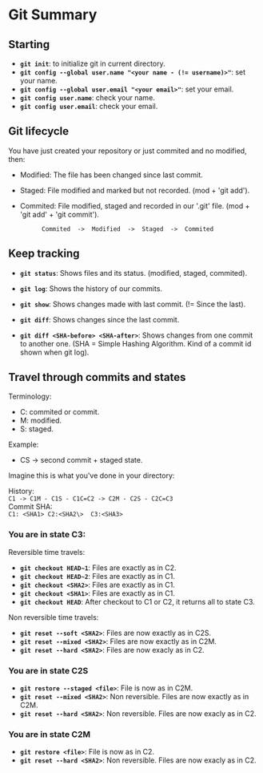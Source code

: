 Git Summary
============

Starting
---------

- **``git init``**: to initialize git in current directory\.
- **``git config --global user.name "<your name - (!= username)>"``**: set your name\.
- **``git config --global user.email "<your email>"``**: set your email\.
- **``git config user.name``**: check your name\.
- **``git config user.email``**: check your email\.

Git lifecycle
-------------
You have just created your repository or just commited and no modified, then:

- Modified: The file has been changed since last commit\.
- Staged: File modified and marked but not recorded\. (mod + 'git add')\.
- Commited: File modified, staged and recorded in our '.git' file. (mod + 'git add' + 'git commit')\.

			Commited  ->  Modified  ->  Staged  ->  Commited

Keep tracking
-------------
- **``git status``**: Shows files and its status. (modified, staged, commited)\.

- **``git log``**: Shows the history of our commits\.
- **``git show``**: Shows changes made with last commit\. (!= Since the last)\.

- **``git diff``**: Shows changes since the last commit\.

- **``git diff <SHA-before> <SHA-after>``**: Shows changes from one commit to another one\. \(SHA = Simple Hashing Algorithm\. Kind of a commit id shown when git log\)\.

Travel through commits and states
-----------------------

Terminology:

- C: commited or commit\.
- M: modified\.
- S: staged\.

Example:

- CS -> second commit + staged state\.

Imagine this is what you've done in your directory:

History:\
              ``C1 -> C1M - C1S - C1C=C2 -> C2M - C2S - C2C=C3``\
Commit SHA:\
               ``C1: <SHA1> C2:<SHA2\>  C3:<SHA3>``

### You are in state C3:
Reversible time travels:

- **``git checkout HEAD~1``**: Files are exactly as in C2\.
- **``git checkout HEAD~2``**: Files are exactly as in C1\.
- **``git checkout <SHA2>``**: Files are exactly as in C1\.
- **``git checkout <SHA1>``**: Files are exactly as in C1\.
- **``git checkout HEAD``**: After checkout to C1 or C2, it returns all to state C3\.

Non reversible time travels:

- **``git reset --soft <SHA2>``**: Files are now exactly as in C2S\.
- **``git reset --mixed <SHA2>``**: Files are now exactly as in C2M\.
- **``git reset --hard <SHA2>``**: Files are now exacly as in C2\.

### You are in state C2S
- **``git restore --staged <file>``**: File is now as in C2M\.
- **``git reset --mixed <SHA2>``**: Non reversible\. Files are now exactly as in C2M\.
- **``git reset --hard <SHA2>``**: Non reversible\. Files are now exacly as in C2\.

### You are in state C2M
- **``git restore <file>``**: File is now as in C2\.
- **``git reset --hard <SHA2>``**: Non reversible\. Files are now exacly as in C2\. 
